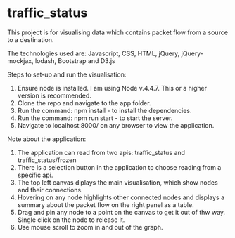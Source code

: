 # traffic_status
This project is for visualising data which contains packet flow from a source to 
a destination.

The technologies used are: Javascript, CSS, HTML, jQuery, jQuery-mockjax, lodash, Bootstrap and D3.js

Steps to set-up and run the visualisation:

1. Ensure node is installed. I am using Node v.4.4.7. This or a higher version is recommended.
2. Clone the repo and navigate to the app folder.
3. Run the command: npm install - to install the dependencies.
4. Run the command: npm run start - to start the server.
5. Navigate to localhost:8000/ on any browser to view the application.

Note about the application:
1. The application can read from two apis: traffic_status and traffic_status/frozen
2. There is a selection button in the application to choose reading from a specific api.
3. The top left canvas diplays the main visualisation, which show nodes and their connections. 
4. Hovering on any node highlights other connected nodes and displays a summary about the packet flow on the right panel as a table.
5. Drag and pin any node to a point on the canvas to get it out of thw way. Single click on the node to release it.
6. Use mouse scroll to zoom in and out of the graph.